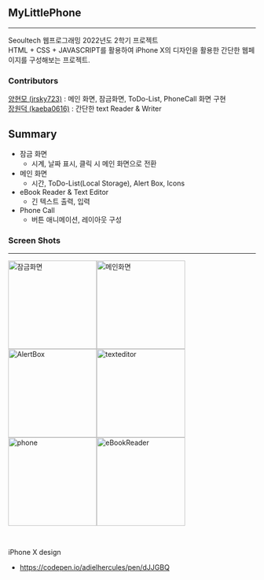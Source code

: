 ## MyLittlePhone
----
Seoultech 웹프로그래밍 2022년도 2학기 프로젝트<br>
HTML + CSS + JAVASCRIPT를 활용하여 iPhone X의 디자인을 활용한 간단한 웹페이지를 구성해보는 프로젝트. 

### Contributors
[양현모 (jrsky723)](https://github.com/jrsky723) : 메인 화면, 잠금화면, ToDo-List, PhoneCall 화면 구현 <br>
[장원덕 (kaeba0616)](https://github.com/kaeba0616) : 간단한 text Reader & Writer

## Summary
- 잠금 화면
  * 시계, 날짜 표시, 클릭 시 메인 화면으로 전환
- 메인 화면
  * 시간, ToDo-List(Local Storage), Alert Box, Icons
- eBook Reader & Text Editor
  * 긴 텍스트 출력, 입력
- Phone Call
  * 버튼 애니메이션, 레이아웃 구성

### Screen Shots
---
<p>
<img width="180" alt="잠금화면" src="https://user-images.githubusercontent.com/67538999/204124235-941fa8e6-5378-4f8e-b18e-5aa28175ea0e.png"><img width="180" alt="메인화면" src="https://user-images.githubusercontent.com/67538999/204124234-107cfc68-5eba-408c-8a27-f3623123bd80.png"><img width="180" alt="AlertBox" src="https://user-images.githubusercontent.com/67538999/204124226-f87044c9-6b20-45a3-9573-58c8fb9344c9.png"><img width="180" alt="texteditor" src="https://user-images.githubusercontent.com/67538999/204124233-306c45b0-170c-4c26-9d45-4d529d104863.png"><img width="180" alt="phone" src="https://user-images.githubusercontent.com/67538999/204124232-d9b3941e-d89d-4159-ac1a-9b72b684e5db.png"><img width="180" alt="eBookReader" src="https://user-images.githubusercontent.com/67538999/204124230-c4d50b69-bc5d-4451-8bb8-5f0348c70293.png">
</p>
<br>

iPhone X design
- https://codepen.io/adielhercules/pen/dJJGBQ